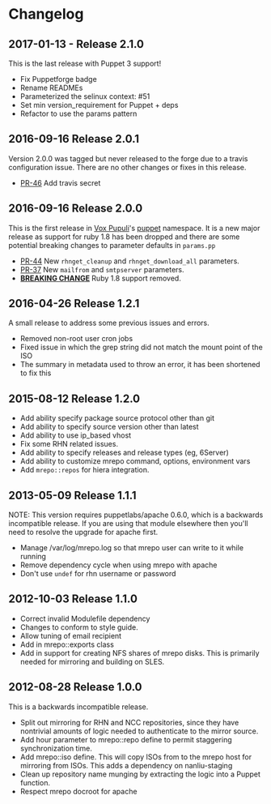 # Changelog

## 2017-01-13 - Release 2.1.0

This is the last release with Puppet 3 support!
* Fix Puppetforge badge
* Rename READMEs
* Parameterized the selinux context: #51
* Set min version_requirement for Puppet + deps
* Refactor to use the params pattern

## 2016-09-16 Release 2.0.1

Version 2.0.0 was tagged but never released to the forge due to a travis configuration issue.
There are no other changes or fixes in this release.

  * [PR-46](https://github.com/voxpupuli/puppet-mrepo/pull/46) Add travis secret

## 2016-09-16 Release 2.0.0

This is the first release in [Vox Pupuli](https://voxpupuli.org/)'s [puppet](https://forge.puppet.com/puppet) namespace.
It is a new major release as support for ruby 1.8 has been dropped and there are some potential breaking changes to parameter defaults in `params.pp`

  * [PR-44](https://github.com/voxpupuli/puppet-mrepo/pull/44) New `rhnget_cleanup` and `rhnget_download_all` parameters.
  * [PR-37](https://github.com/voxpupuli/puppet-mrepo/pull/37) New `mailfrom` and `smtpserver` parameters.
  * [**BREAKING CHANGE**](https://github.com/voxpupuli/puppet-mrepo/pull/39) Ruby 1.8 support removed.

## 2016-04-26 Release 1.2.1

A small release to address some previous issues and errors.

  * Removed non-root user cron jobs
  * Fixed issue in which the grep string did not match the mount point of the ISO
  * The summary in metadata used to throw an error, it has been shortened to fix this

## 2015-08-12 Release 1.2.0

  * Add ability specify package source protocol other than git
  * Add ability to specify source version other than latest
  * Add ability to use ip_based vhost
  * Fix some RHN related issues.
  * Add ability to specify releases and release types (eg, 6Server)
  * Add ability to customize mrepo command, options, environment vars
  * Add `mrepo::repos` for hiera integration.

## 2013-05-09 Release 1.1.1

NOTE: This version requires puppetlabs/apache 0.6.0, which is a backwards
incompatible release. If you are using that module elsewhere then you'll need
to resolve the upgrade for apache first.

  * Manage /var/log/mrepo.log so that mrepo user can write to it while running
  * Remove dependency cycle when using mrepo with apache
  * Don't use `undef` for rhn username or password


## 2012-10-03 Release 1.1.0

  * Correct invalid Modulefile dependency
  * Changes to conform to style guide.
  * Allow tuning of email recipient
  * Add in mrepo::exports class
  * Add in support for creating NFS shares of mrepo disks. This is primarily
    needed for mirroring and building on SLES.

## 2012-08-28 Release 1.0.0

This is a backwards incompatible release.

  * Split out mirroring for RHN and NCC repositories, since they have
    nontrivial amounts of logic needed to authenticate to the mirror source.
  * Add hour parameter to mrepo::repo define to permit staggering
    synchronization time.
  * Add mrepo::iso define. This will copy ISOs from to the mrepo host for
    mirroring from ISOs. This adds a dependency on nanliu-staging
  * Clean up repository name munging by extracting the logic into a Puppet
    function.
  * Respect mrepo docroot for apache
